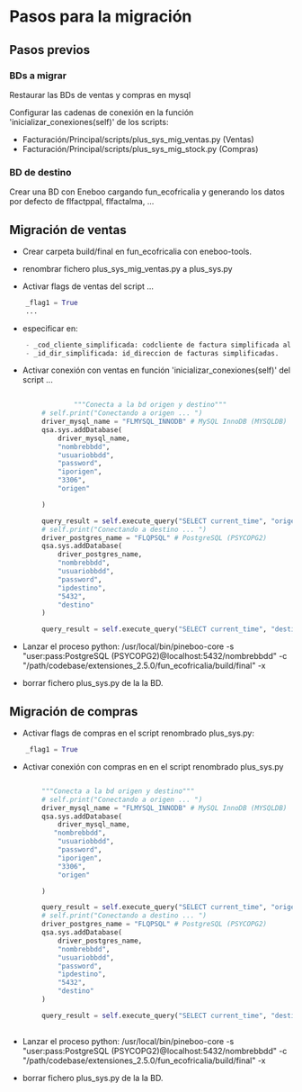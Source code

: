 # Pasos para la migración

## Pasos previos

### BDs a migrar

Restaurar las BDs de ventas y compras en mysql

Configurar las cadenas de conexión en la función 'inicializar_conexiones(self)' de los scripts:
- Facturación/Principal/scripts/plus_sys_mig_ventas.py (Ventas) 
- Facturación/Principal/scripts/plus_sys_mig_stock.py (Compras) 

### BD de destino

Crear una BD con Eneboo cargando fun_ecofricalia y generando los datos por defecto de flfactppal, flfactalma, ...


## Migración de ventas

- Crear carpeta build/final en fun_ecofricalia con eneboo-tools.
- renombrar fichero plus_sys_mig_ventas.py a plus_sys.py

- Activar flags de ventas del script ...

```py
    _flag1 = True
    ...
```

- especificar en:
```py
    - _cod_cliente_simplificada: codcliente de factura simplificada al importar facturas simplificadas.
    - _id_dir_simplificada: id_direccion de facturas simplificadas.
```
- Activar conexión con ventas en función 'inicializar_conexiones(self)' del script ... 

```py
     
                """Conecta a la bd origen y destino"""
        # self.print("Conectando a origen ... ")
        driver_mysql_name = "FLMYSQL_INNODB" # MySQL InnoDB (MYSQLDB)
        qsa.sys.addDatabase(
            driver_mysql_name,
            "nombrebbdd",
            "usuariobbdd",
            "password",
            "iporigen",
            "3306",
            "origen"

        )

        query_result = self.execute_query("SELECT current_time", "origen")
        # self.print("Conectando a destino ... ")
        driver_postgres_name = "FLQPSQL" # PostgreSQL (PSYCOPG2)
        qsa.sys.addDatabase(
            driver_postgres_name,
            "nombrebbdd",
            "usuariobbdd",
            "password",
            "ipdestino",
            "5432",
            "destino"
        )

        query_result = self.execute_query("SELECT current_time", "destino")
```

- Lanzar el proceso python: 
/usr/local/bin/pineboo-core -s "user:pass:PostgreSQL (PSYCOPG2)@localhost:5432/nombrebbdd" -c "/path/codebase/extensiones_2.5.0/fun_ecofricalia/build/final" -x

- borrar fichero plus_sys.py de la la BD.


## Migración de compras

- Activar flags de compras en el script renombrado plus_sys.py:

```py  
    _flag1 = True

```

- Activar conexión con compras en en el script renombrado plus_sys.py

```py

        """Conecta a la bd origen y destino"""
        # self.print("Conectando a origen ... ")
        driver_mysql_name = "FLMYSQL_INNODB" # MySQL InnoDB (MYSQLDB)
        qsa.sys.addDatabase(
            driver_mysql_name,
           "nombrebbdd",
            "usuariobbdd",
            "password",
            "iporigen",
            "3306",
            "origen"

        )

        query_result = self.execute_query("SELECT current_time", "origen")
        # self.print("Conectando a destino ... ")
        driver_postgres_name = "FLQPSQL" # PostgreSQL (PSYCOPG2)
        qsa.sys.addDatabase(
            driver_postgres_name,
            "nombrebbdd",
            "usuariobbdd",
            "password",
            "ipdestino",
            "5432",
            "destino"
        )

        query_result = self.execute_query("SELECT current_time", "destino")
        
```

- Lanzar el proceso python: 
  /usr/local/bin/pineboo-core -s "user:pass:PostgreSQL (PSYCOPG2)@localhost:5432/nombrebbdd" -c "/path/codebase/extensiones_2.5.0/fun_ecofricalia/build/final" -x

- borrar fichero plus_sys.py de la la BD.  


